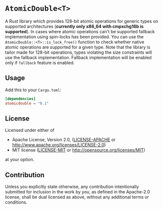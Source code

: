 # `AtomicDouble<T>`
A Rust library which provides 128-bit atomic operations for generic types on supported architectures (**currently only x86_64 with cmpxchg16b is supported**).
In cases where atomic operations can't be supported fallback implementation using spin-locks has been provided. You can use the `AtomicDouble::<T>::is_lock_free()` function to check whether native atomic operations are supported for a given type.
Note that the library is tailor made for 128-bit operations, types violating the size constraints will use the fallback implementation.
Fallback implementation will be enabled only if `fallback` feature is enabled.

## Usage
Add this to your `Cargo.toml`:
```toml
[dependencies]
atomicdouble = "0.1"
```

## License

Licensed under either of

 * Apache License, Version 2.0, ([LICENSE-APACHE](LICENSE-APACHE) or http://www.apache.org/licenses/LICENSE-2.0)
 * MIT license ([LICENSE-MIT](LICENSE-MIT) or http://opensource.org/licenses/MIT)

at your option.

## Contribution

Unless you explicitly state otherwise, any contribution intentionally submitted
for inclusion in the work by you, as defined in the Apache-2.0 license, shall be dual licensed as above, without any
additional terms or conditions.
